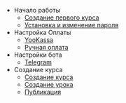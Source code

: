 <!-- docs/_sidebar.md -->

- Начало работы
	- [Создание первого курса](first-course.md)
	- [Установка и изменение пароля](password.md)
- Настройка Оплаты
	- [YooKassa](yookassa.md)
	- [Ручная оплата](manual-payment.md)
- Настройки бота
	- [Telegram](telegrambot.md)
- Создание курса
	- [Создание курса](yookassa.md)
	- [Создание урока](modules-lessons.md)
	- [Публикация](manual-payment.md)
